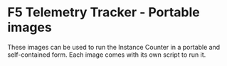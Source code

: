 # F5 Telemetry Tracker - Portable images

These images can be used to run the Instance Counter in a portable and self-contained form.
Each image comes with its own script to run it.
